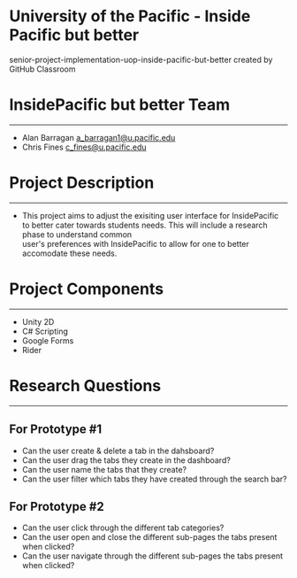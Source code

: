 # University of the Pacific - Inside Pacific but better
senior-project-implementation-uop-inside-pacific-but-better created by GitHub Classroom

# InsidePacific but better Team
-----------------------------
- Alan Barragan a_barragan1@u.pacific.edu
- Chris Fines c_fines@u.pacific.edu

# Project Description
-------------------
  - This project aims to adjust the exisiting user interface for InsidePacific to better cater towards students needs. This will include a research phase to understand common    
    user's preferences with InsidePacific to allow for one to better accomodate these needs.

# Project Components
------------------
  - Unity 2D
  - C# Scripting
  - Google Forms
  - Rider

# Research Questions
------------------
For Prototype #1
----------------
- Can the user create & delete a tab in the dahsboard?
- Can the user drag the tabs they create in the dashboard?
- Can the user name the tabs that they create?
- Can the user filter which tabs they have created through the search bar?

For Prototype #2
----------------
- Can the user click through the different tab categories?
- Can the user open and close the different sub-pages the tabs present when clicked?
- Can the user navigate through the different sub-pages the tabs present when clicked? 
